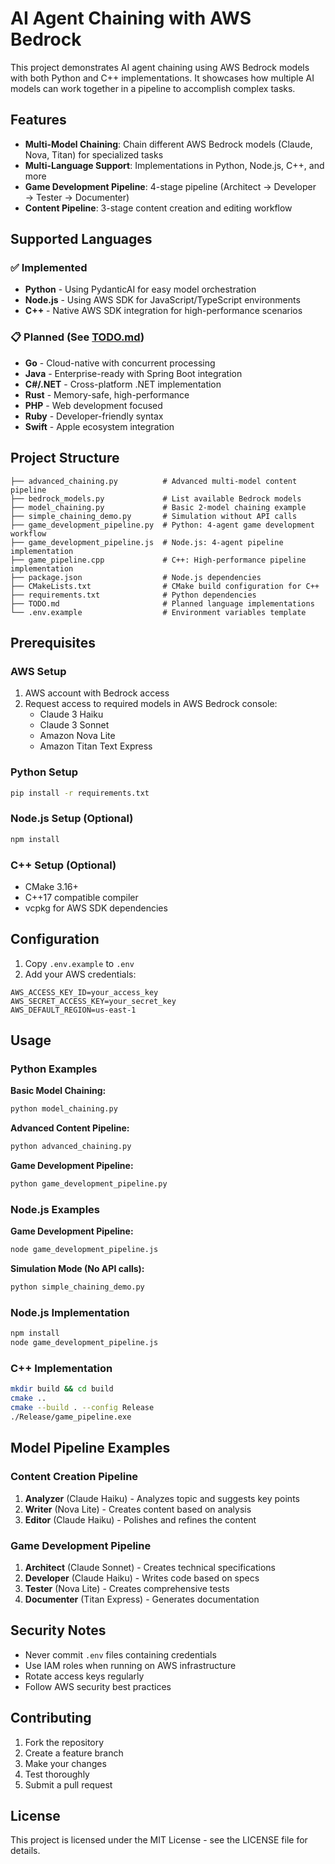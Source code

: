 # AI Agent Chaining with AWS Bedrock

This project demonstrates AI agent chaining using AWS Bedrock models with both Python and C++ implementations. It showcases how multiple AI models can work together in a pipeline to accomplish complex tasks.

## Features

- **Multi-Model Chaining**: Chain different AWS Bedrock models (Claude, Nova, Titan) for specialized tasks
- **Multi-Language Support**: Implementations in Python, Node.js, C++, and more
- **Game Development Pipeline**: 4-stage pipeline (Architect → Developer → Tester → Documenter)
- **Content Pipeline**: 3-stage content creation and editing workflow

## Supported Languages

### ✅ **Implemented**
- **Python** - Using PydanticAI for easy model orchestration
- **Node.js** - Using AWS SDK for JavaScript/TypeScript environments  
- **C++** - Native AWS SDK integration for high-performance scenarios

### 📋 **Planned** (See [TODO.md](TODO.md))
- **Go** - Cloud-native with concurrent processing
- **Java** - Enterprise-ready with Spring Boot integration
- **C#/.NET** - Cross-platform .NET implementation
- **Rust** - Memory-safe, high-performance
- **PHP** - Web development focused
- **Ruby** - Developer-friendly syntax
- **Swift** - Apple ecosystem integration

## Project Structure

```
├── advanced_chaining.py          # Advanced multi-model content pipeline
├── bedrock_models.py             # List available Bedrock models
├── model_chaining.py             # Basic 2-model chaining example
├── simple_chaining_demo.py       # Simulation without API calls
├── game_development_pipeline.py  # Python: 4-agent game development workflow
├── game_development_pipeline.js  # Node.js: 4-agent pipeline implementation
├── game_pipeline.cpp             # C++: High-performance pipeline implementation
├── package.json                  # Node.js dependencies
├── CMakeLists.txt                # CMake build configuration for C++
├── requirements.txt              # Python dependencies
├── TODO.md                       # Planned language implementations
└── .env.example                  # Environment variables template
```

## Prerequisites

### AWS Setup
1. AWS account with Bedrock access
2. Request access to required models in AWS Bedrock console:
   - Claude 3 Haiku
   - Claude 3 Sonnet
   - Amazon Nova Lite
   - Amazon Titan Text Express

### Python Setup
```bash
pip install -r requirements.txt
```

### Node.js Setup (Optional)
```bash
npm install
```

### C++ Setup (Optional)
- CMake 3.16+
- C++17 compatible compiler
- vcpkg for AWS SDK dependencies

## Configuration

1. Copy `.env.example` to `.env`
2. Add your AWS credentials:
```
AWS_ACCESS_KEY_ID=your_access_key
AWS_SECRET_ACCESS_KEY=your_secret_key
AWS_DEFAULT_REGION=us-east-1
```

## Usage

### Python Examples

**Basic Model Chaining:**
```bash
python model_chaining.py
```

**Advanced Content Pipeline:**
```bash
python advanced_chaining.py
```

**Game Development Pipeline:**
```bash
python game_development_pipeline.py
```

### Node.js Examples

**Game Development Pipeline:**
```bash
node game_development_pipeline.js
```

**Simulation Mode (No API calls):**
```bash
python simple_chaining_demo.py
```

### Node.js Implementation

```bash
npm install
node game_development_pipeline.js
```

### C++ Implementation

```bash
mkdir build && cd build
cmake ..
cmake --build . --config Release
./Release/game_pipeline.exe
```

## Model Pipeline Examples

### Content Creation Pipeline
1. **Analyzer** (Claude Haiku) - Analyzes topic and suggests key points
2. **Writer** (Nova Lite) - Creates content based on analysis
3. **Editor** (Claude Haiku) - Polishes and refines the content

### Game Development Pipeline
1. **Architect** (Claude Sonnet) - Creates technical specifications
2. **Developer** (Claude Haiku) - Writes code based on specs
3. **Tester** (Nova Lite) - Creates comprehensive tests
4. **Documenter** (Titan Express) - Generates documentation

## Security Notes

- Never commit `.env` files containing credentials
- Use IAM roles when running on AWS infrastructure
- Rotate access keys regularly
- Follow AWS security best practices

## Contributing

1. Fork the repository
2. Create a feature branch
3. Make your changes
4. Test thoroughly
5. Submit a pull request

## License

This project is licensed under the MIT License - see the LICENSE file for details.